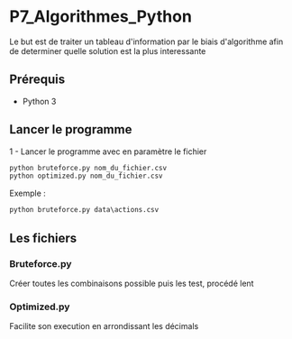 # P7_Algorithmes_Python

Le but est de traiter un tableau d'information par le biais d'algorithme afin de determiner quelle solution est la plus interessante

## Prérequis 
- Python 3

## Lancer le programme
1 - Lancer le programme avec en paramètre le fichier
```cmd
python bruteforce.py nom_du_fichier.csv
python optimized.py nom_du_fichier.csv
```
Exemple :
```cmd
python bruteforce.py data\actions.csv
```

## Les fichiers

### Bruteforce.py 
Créer toutes les combinaisons possible puis les test, procédé lent

### Optimized.py 
Facilite son execution en arrondissant les décimals
